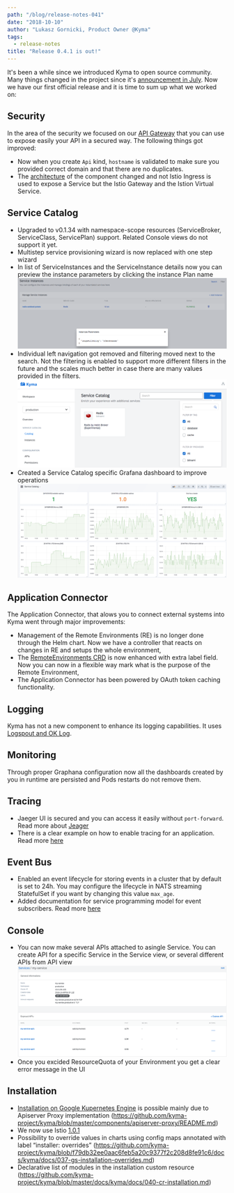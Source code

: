 ```yaml
---
path: "/blog/release-notes-041"
date: "2018-10-10"
author: "Lukasz Gornicki, Product Owner @Kyma"
tags:
  - release-notes
title: "Release 0.4.1 is out!"
---
```


It's been a while since we introduced Kyma to open source community. Many things changed in the project since it's [announcement in July](/blog/introducing-project-kyma).
Now we have our first official release and it is time to sum up what we worked on:

## Security 

In the area of the security we focused on our [API Gateway](https://kyma-project.io/docs/latest/components/api-gateway) that you can use to expose easily your API in a secured way. The following things got improved:
* Now when you create `Api` kind, `hostname` is validated to make sure you provided correct domain and that there are no duplicates.
* The [architecture](https://kyma-project.io/docs/latest/components/api-gateway#architecture-architecture) of the component changed and not Istio Ingress is used to expose a Service but the Istio Gateway and the Istion Virtual Service.


## Service Catalog

- Upgraded to v0.1.34 with namespace-scope resources (ServiceBroker, ServiceClass, ServicePlan) support. Related Console views do not support it yet.
- Multistep service provisioning wizard is now replaced with one step wizard
- In list of ServiceInstances and the ServiceInstance details now you can preview the instance parameters by clicking the instance Plan name
![](./assets/instance_params.png)
- Individual left navigation got removed and filtering moved next to the search. Not the filtering is enabled to support more different filters in the future and the scales much better in case there are many values provided in the filters.
![](./assets/filter.png)
- Created a Service Catalog specific Grafana dashboard to improve operations
![](./assets/sc_grafana_dashboard.png)

## Application Connector

The Application Connector, that alows you to connect external systems into Kyma went through major improvements:
- Management of the Remote Environments (RE) is no longer done through the Helm chart. Now we have a controller that reacts on changes in RE and setups the whole environment,
- The [RemoteEnvironments CRD](https://kyma-project.io/docs/latest/components/application-connector#custom-resource-remoteenvironment) is now enhanced with extra label field. Now you can now in a flexible way mark what is the purpose of the Remote Environment,
- The Application Connector has been powered by OAuth token caching functionality.

## Logging 

Kyma has not a new component to enhance its logging capabilities. It uses [Logspout and OK Log](https://kyma-project.io/docs/latest/components/logging).

## Monitoring

Through proper Graphana configuration now all the dashboards created by you in runtime are persisted and Pods restarts do not remove them.

## Tracing

- Jaeger UI is secured and you can access it easily without `port-forward`. Read more about [Jeager](/docs/latest/components/tracing#overview-overview)
- There is a clear example on how to enable tracing for an application. Read more [here](https://github.com/kyma-project/examples/tree/master/example-tracing)

## Event Bus

- Enabled an event lifecycle for storing events in a cluster that by default is set to 24h. You may configure the lifecycle in NATS streaming StatefulSet if you want by changing this value `max_age`.
- Added documentation for service programming model for event subscribers. Read more [here](https://kyma-project.io/docs/latest/components/event-bus#details-service-programming-model)

## Console

- You can now make several APIs attached to asingle Service. You can create API for a specific Service in the Service view, or several different APIs from API view
![](./assets/multi-api.png)
- Once you excided ResourceQuota of your Environment you get a clear error message in the UI 

## Installation

- [Installation on Google Kupernetes Engine](https://github.com/kyma-project/kyma/blob/master/docs/kyma/docs/032-gs-gke-installation.md) is possible mainly due to Apiserver Proxy implementation (https://github.com/kyma-project/kyma/blob/master/components/apiserver-proxy/README.md)
- We now use Istio [1.0.1](https://istio.io/about/notes/1.0.1/)
- Possibility to override values in charts using config maps annotated with label “installer: overrides” (https://github.com/kyma-project/kyma/blob/f79db32ee0aac6feb5a20c9377f2c208d8fe91c6/docs/kyma/docs/037-gs-installation-overrides.md)
- Declarative list of modules in the installation custom resource (https://github.com/kyma-project/kyma/blob/master/docs/kyma/docs/040-cr-installation.md)
